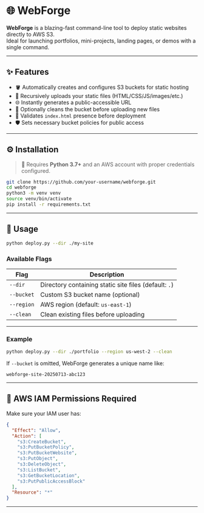 # 🌐 WebForge

**WebForge** is a blazing-fast command-line tool to deploy static websites directly to AWS S3.  
Ideal for launching portfolios, mini-projects, landing pages, or demos with a single command.

---

## ✨ Features

- 🪣 Automatically creates and configures S3 buckets for static hosting
- 📂 Recursively uploads your static files (HTML/CSS/JS/images/etc.)
- 🌐 Instantly generates a public-accessible URL
- 🧼 Optionally cleans the bucket before uploading new files
- 🧪 Validates `index.html` presence before deployment
- 🛡 Sets necessary bucket policies for public access

---

## ⚙️ Installation

> 🐍 Requires **Python 3.7+** and an AWS account with proper credentials configured.

```bash
git clone https://github.com/your-username/webforge.git
cd webforge
python3 -m venv venv
source venv/bin/activate
pip install -r requirements.txt
```

---

## 🚀 Usage

```bash
python deploy.py --dir ./my-site
```

### Available Flags

| Flag        | Description                                            |
|-------------|--------------------------------------------------------|
| `--dir`     | Directory containing static site files (default: `.`)  |
| `--bucket`  | Custom S3 bucket name (optional)                       |
| `--region`  | AWS region (default: `us-east-1`)                      |
| `--clean`   | Clean existing files before uploading                  |

---

### Example

```bash
python deploy.py --dir ./portfolio --region us-west-2 --clean
```

If `--bucket` is omitted, WebForge generates a unique name like:

```text
webforge-site-20250713-abc123
```

---


## 🔐 AWS IAM Permissions Required

Make sure your IAM user has:

```json
{
  "Effect": "Allow",
  "Action": [
    "s3:CreateBucket",
    "s3:PutBucketPolicy",
    "s3:PutBucketWebsite",
    "s3:PutObject",
    "s3:DeleteObject",
    "s3:ListBucket",
    "s3:GetBucketLocation",
    "s3:PutPublicAccessBlock"
  ],
  "Resource": "*"
}
```

---

